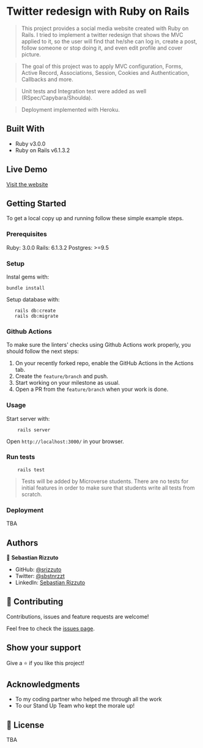 # Twitter redesign with Ruby on Rails

> This project provides a social media website created with Ruby on Rails. I tried to implement a twitter redesign that shows the MVC applied to it, so the user will find that he/she can log in, create a post, follow someone or stop doing it, and even edit profile and cover picture.

> The goal of this project was to apply MVC configuration, Forms, Active Record, Associations, Session, Cookies and Authentication, Callbacks and more.

> Unit tests and Integration test were added as well (RSpec/Capybara/Shoulda).

> Deployment implemented with Heroku.

## Built With

- Ruby v3.0.0
- Ruby on Rails v6.1.3.2

## Live Demo

[Visit the website](https://still-chamber-05044.herokuapp.com/)


## Getting Started

To get a local copy up and running follow these simple example steps.

### Prerequisites

Ruby: 3.0.0
Rails: 6.1.3.2
Postgres: >=9.5

### Setup

Instal gems with:

```
bundle install
```

Setup database with:

```
   rails db:create
   rails db:migrate
```

### Github Actions

To make sure the linters' checks using Github Actions work properly, you should follow the next steps:

1. On your recently forked repo, enable the GitHub Actions in the Actions tab.
2. Create the `feature/branch` and push.
3. Start working on your milestone as usual.
4. Open a PR from the `feature/branch` when your work is done.


### Usage

Start server with:

```
    rails server
```

Open `http://localhost:3000/` in your browser.

### Run tests

```
    rails test
```

> Tests will be added by Microverse students. There are no tests for initial features in order to make sure that students write all tests from scratch.

### Deployment

TBA

## Authors

👤 **Sebastian Rizzuto**

- GitHub: [@srizzuto](https://github.com/srizzuto)
- Twitter: [@sbstnrzzt](https://twitter.com/sbstnrzzt)
- LinkedIn: [Sebastian Rizzuto](https://www.linkedin.com/in/srizzuto/)

## 🤝 Contributing

Contributions, issues and feature requests are welcome!

Feel free to check the [issues page](issues/).

## Show your support

Give a ⭐️ if you like this project!

## Acknowledgments

- To my coding partner who helped me through all the work
- To our Stand Up Team who kept the morale up!

## 📝 License

TBA

